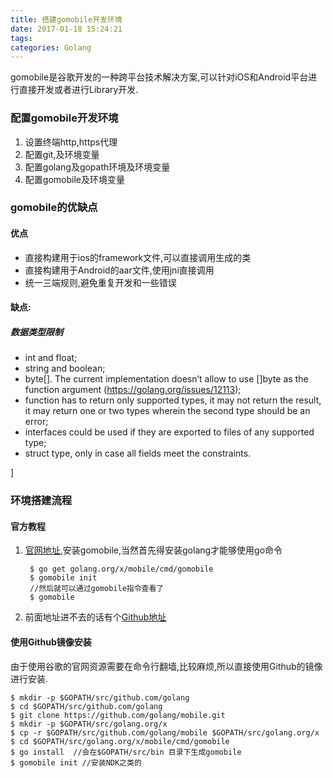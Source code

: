 ```yaml
---
title: 搭建gomobile开发环境
date: 2017-01-18 15:24:21
tags:
categories: Golang
---
```

gomobile是谷歌开发的一种跨平台技术解决方案,可以针对iOS和Android平台进行直接开发或者进行Library开发.
<!-- more -->
### 配置gomobile开发环境
1. 设置终端http,https代理
2. 配置git,及环境变量
3. 配置golang及gopath环境及环境变量
4. 配置gomobile及环境变量

### gomobile的优缺点
#### 优点
* 直接构建用于ios的framework文件,可以直接调用生成的类
* 直接构建用于Android的aar文件,使用jni直接调用
* 统一三端规则,避免重复开发和一些错误


#### 缺点:
##### 数据类型限制
* int and float;
* string and boolean;
* byte[]. The current implementation doesn’t allow to use []byte as the     function argument (https://golang.org/issues/12113);
* function has to return only supported types, it may not return the result, it may return one or two types wherein the second type should be an error;
* interfaces could be used if they are exported to files of any supported type;
* struct type, only in case all fields meet the constraints.

]


### 环境搭建流程
#### 官方教程
1. [官网地址](https://godoc.org/golang.org/x/mobile/cmd/gomobile),安装gomobile,当然首先得安装golang才能够使用go命令

	
		$ go get golang.org/x/mobile/cmd/gomobile
		$ gomobile init
		//然后就可以通过gomobile指令查看了
		$ gomobile

2. 前面地址进不去的话有个[Github地址](https://github.com/golang/mobile)

#### 使用Github镜像安装
由于使用谷歌的官网资源需要在命令行翻墙,比较麻烦,所以直接使用Github的镜像进行安装.

	$ mkdir -p $GOPATH/src/github.com/golang
	$ cd $GOPATH/src/github.com/golang
	$ git clone https://github.com/golang/mobile.git
	$ mkdir -p $GOPATH/src/golang.org/x	
	$ cp -r $GOPATH/src/github.com/golang/mobile $GOPATH/src/golang.org/x 
	$ cd $GOPATH/src/golang.org/x/mobile/cmd/gomobile
	$ go install  //会在$GOPATH/src/bin 目录下生成gomobile  
	$ gomobile init //安装NDK之类的
	
